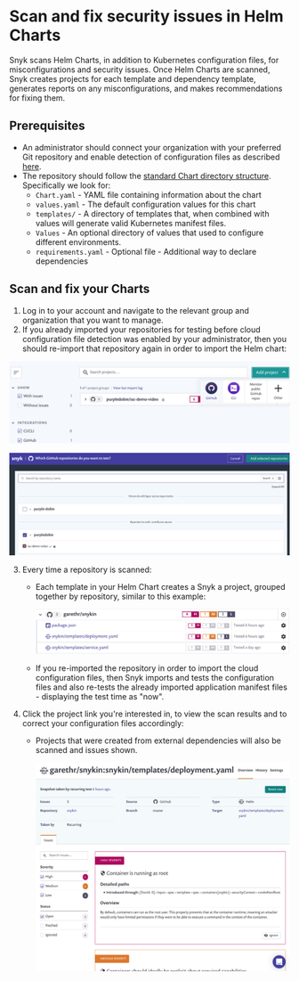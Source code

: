 # Scan and fix security issues in Helm Charts

Snyk scans Helm Charts, in addition to Kubernetes configuration files, for misconfigurations and security issues. Once Helm Charts are scanned, Snyk creates projects for each template and dependency template, generates reports on any misconfigurations, and makes recommendations for fixing them.

## Prerequisites

* An administrator should connect your organization with your preferred Git repository and enable detection of configuration files as described [here](https://support.snyk.io/hc/articles/360006402818#UUID-c1919782-6bfa-b84b-a638-3913cee39fc5).
* The repository should follow the [standard Chart directory structure](https://helm.sh/docs/topics/charts/#the-chart-file-structure). Specifically we look for:
  * `Chart.yaml` - YAML file containing information about the chart
  * `values.yaml` - The default configuration values for this chart
  * `templates/` - A directory of templates that, when combined with values will generate valid Kubernetes manifest files.
  * `Values` - An optional directory of values that used to configure different environments.
  * `requirements.yaml` - Optional file - Additional way to declare dependencies

## Scan and fix your Charts

1. Log in to your account and navigate to the relevant group and organization that you want to manage.
2. If you already imported your repositories for testing before cloud configuration file detection was enabled by your administrator, then you should re-import that repository again in order to import the Helm chart:  

![2.1.png](../../.gitbook/assets/2.1.png)


![2.2.png](../../.gitbook/assets/2.2.png)


3. Every time a repository is scanned:
   * Each template in your Helm Chart creates a Snyk a project, grouped together by repository, similar to this example:

     ![Screenshot\_2020-04-24\_at\_08.50.36.png](../../.gitbook/assets/screenshot_2020-04-24_at_08.50.36.png)


   * If you re-imported the repository in order to import the cloud configuration files, then Snyk imports and tests the configuration files and also re-tests the already imported application manifest files - displaying the test time as "now".
4. Click the project link you're interested in, to view the scan results and to correct your configuration files accordingly:
   * Projects that were created from external dependencies will also be scanned and issues shown.

     ![Screenshot\_2020-04-24\_at\_08.51.18.png](../../.gitbook/assets/screenshot_2020-04-24_at_08.51.18.png)


